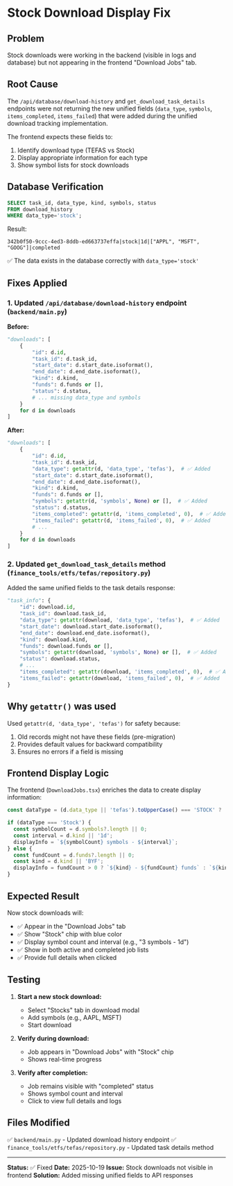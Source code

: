 # Stock Download Display Fix

## Problem

Stock downloads were working in the backend (visible in logs and database) but not appearing in the frontend "Download Jobs" tab.

## Root Cause

The `/api/database/download-history` and `get_download_task_details` endpoints were not returning the new unified fields (`data_type`, `symbols`, `items_completed`, `items_failed`) that were added during the unified download tracking implementation.

The frontend expects these fields to:
1. Identify download type (TEFAS vs Stock)
2. Display appropriate information for each type
3. Show symbol lists for stock downloads

## Database Verification

```sql
SELECT task_id, data_type, kind, symbols, status 
FROM download_history 
WHERE data_type='stock';
```

Result:
```
342b0f50-9ccc-4ed3-8ddb-ed663737effa|stock|1d|["APPL", "MSFT", "GOOG"]|completed
```

✅ The data exists in the database correctly with `data_type='stock'`

## Fixes Applied

### 1. Updated `/api/database/download-history` endpoint (`backend/main.py`)

**Before:**
```python
"downloads": [
    {
        "id": d.id,
        "task_id": d.task_id,
        "start_date": d.start_date.isoformat(),
        "end_date": d.end_date.isoformat(),
        "kind": d.kind,
        "funds": d.funds or [],
        "status": d.status,
        # ... missing data_type and symbols
    }
    for d in downloads
]
```

**After:**
```python
"downloads": [
    {
        "id": d.id,
        "task_id": d.task_id,
        "data_type": getattr(d, 'data_type', 'tefas'),  # ✅ Added
        "start_date": d.start_date.isoformat(),
        "end_date": d.end_date.isoformat(),
        "kind": d.kind,
        "funds": d.funds or [],
        "symbols": getattr(d, 'symbols', None) or [],  # ✅ Added
        "status": d.status,
        "items_completed": getattr(d, 'items_completed', 0),  # ✅ Added
        "items_failed": getattr(d, 'items_failed', 0),  # ✅ Added
        # ...
    }
    for d in downloads
]
```

### 2. Updated `get_download_task_details` method (`finance_tools/etfs/tefas/repository.py`)

Added the same unified fields to the task details response:

```python
"task_info": {
    "id": download.id,
    "task_id": download.task_id,
    "data_type": getattr(download, 'data_type', 'tefas'),  # ✅ Added
    "start_date": download.start_date.isoformat(),
    "end_date": download.end_date.isoformat(),
    "kind": download.kind,
    "funds": download.funds or [],
    "symbols": getattr(download, 'symbols', None) or [],  # ✅ Added
    "status": download.status,
    # ...
    "items_completed": getattr(download, 'items_completed', 0),  # ✅ Added
    "items_failed": getattr(download, 'items_failed', 0),  # ✅ Added
}
```

## Why `getattr()` was used

Used `getattr(d, 'data_type', 'tefas')` for safety because:
1. Old records might not have these fields (pre-migration)
2. Provides default values for backward compatibility
3. Ensures no errors if a field is missing

## Frontend Display Logic

The frontend (`DownloadJobs.tsx`) enriches the data to create display information:

```typescript
const dataType = (d.data_type || 'tefas').toUpperCase() === 'STOCK' ? 'Stock' : 'TEFAS';

if (dataType === 'Stock') {
  const symbolCount = d.symbols?.length || 0;
  const interval = d.kind || '1d';
  displayInfo = `${symbolCount} symbols - ${interval}`;
} else {
  const fundCount = d.funds?.length || 0;
  const kind = d.kind || 'BYF';
  displayInfo = fundCount > 0 ? `${kind} - ${fundCount} funds` : `${kind} - All funds`;
}
```

## Expected Result

Now stock downloads will:
- ✅ Appear in the "Download Jobs" tab
- ✅ Show "Stock" chip with blue color
- ✅ Display symbol count and interval (e.g., "3 symbols - 1d")
- ✅ Show in both active and completed job lists
- ✅ Provide full details when clicked

## Testing

1. **Start a new stock download:**
   - Select "Stocks" tab in download modal
   - Add symbols (e.g., AAPL, MSFT)
   - Start download

2. **Verify during download:**
   - Job appears in "Download Jobs" with "Stock" chip
   - Shows real-time progress

3. **Verify after completion:**
   - Job remains visible with "completed" status
   - Shows symbol count and interval
   - Click to view full details and logs

## Files Modified

✅ `backend/main.py` - Updated download history endpoint
✅ `finance_tools/etfs/tefas/repository.py` - Updated task details method

---

**Status:** ✅ Fixed
**Date:** 2025-10-19
**Issue:** Stock downloads not visible in frontend
**Solution:** Added missing unified fields to API responses

